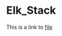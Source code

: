# Elk_Stack
This is a link to [file](https://docs.google.com/document/d/1xEC9NZ7swuiPgsDII5jC62ChymZXRvZedZBiuMaGDdU/edit#)
